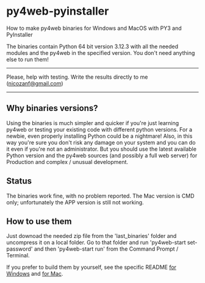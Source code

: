 # py4web-pyinstaller
How to make py4web binaries for Windows and MacOS with PY3 and PyInstaller

The binaries contain Python 64 bit version 3.12.3 with all the needed modules
and the py4web in the specified version. You don't need anything else to run them!


**********************************************************************************
Please, help with testing. Write the results directly to me (nicozanf@gmail.com)
**********************************************************************************  

## Why binaries versions?

Using the binaries is much simpler and quicker if you're just learning py4web or testing your existing code with different python
versions. For a newbie, even properly installing Python could be a nightmare! Also, in this way you're sure you don't risk any damage on
your system and you can do it even if you're not an administrator.
But you should use the latest available Python version and the py4web sources (and possibly a full web server) for Production and
complex / unusual development. 

## Status

The binaries work fine, with no problem reported. The Mac version is CMD only; unfortunately the APP version is still not working.

## How to use them

Just downoad the needed zip file from the 'last_binaries' folder and uncompress it on a local folder. Go to that folder and run 'py4web-start set-password' and then 'py4web-start run' from the Command Prompt / Terminal.

If you prefer to build them by yourself, see the specific README [for Windows](https://github.com/nicozanf/py4web-pyinstaller/blob/master/README_win.md) and [for Mac](https://github.com/nicozanf/py4web-pyinstaller/blob/master/README_mac.md).
